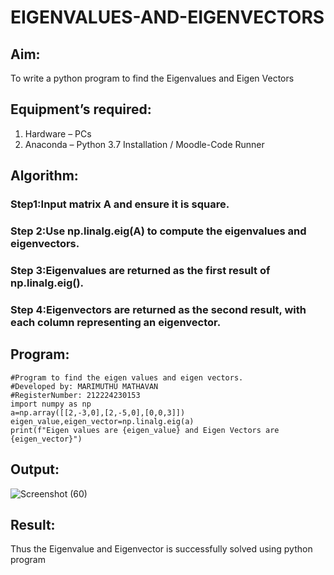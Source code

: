# EIGENVALUES-AND-EIGENVECTORS
## Aim:
To write a python program to find the Eigenvalues and Eigen Vectors
## Equipment’s required:
1. 	Hardware – PCs
2. 	Anaconda – Python 3.7 Installation / Moodle-Code Runner
## Algorithm:
### Step1:Input matrix A and ensure it is square.
### Step 2:Use np.linalg.eig(A) to compute the eigenvalues and eigenvectors.
### Step 3:Eigenvalues are returned as the first result of np.linalg.eig().
### Step 4:Eigenvectors are returned as the second result, with each column representing an eigenvector.

## Program:
```
#Program to find the eigen values and eigen vectors.
#Developed by: MARIMUTHU MATHAVAN
#RegisterNumber: 212224230153
import numpy as np
a=np.array([[2,-3,0],[2,-5,0],[0,0,3]])
eigen_value,eigen_vector=np.linalg.eig(a)
print(f"Eigen values are {eigen_value} and Eigen Vectors are {eigen_vector}")
```
## Output:
![Screenshot (60)](https://github.com/user-attachments/assets/171b1b8c-17da-40d6-95aa-71bde2ea29b3)

## Result:
Thus the Eigenvalue and Eigenvector is successfully solved using python program
